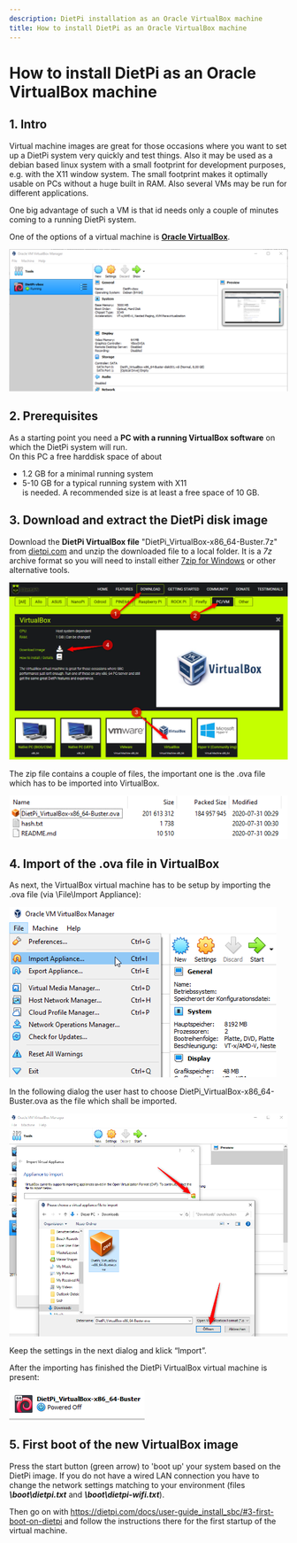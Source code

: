 ```yaml
---
description: DietPi installation as an Oracle VirtualBox machine
title: How to install DietPi as an Oracle VirtualBox machine
---
```


# How to install DietPi as an Oracle VirtualBox machine

## 1. Intro

Virtual machine images are great for those occasions where you want to set up a DietPi system very quickly and test things. Also it may be used as a debian based linux system with a small footprint for development purposes, e.g. with the X11 window system. The small footprint makes it optimally usable on PCs without a huge built in RAM. Also several VMs may be run for different applications.

One big advantage of such a VM is that id needs only a couple of minutes coming to a running DietPi system.

One of the options of a virtual machine is [__Oracle VirtualBox__](https://www.oracle.com/virtualization/virtualbox/).

![DietPi-VirtualBox-program](assets/images/dietpi-VirtualBox-program.png)


## 2. Prerequisites

As a starting point you need a **PC with a running VirtualBox software** on which the DietPi system will run.  
On this PC a free harddisk space of about  
- 1.2 GB for a minimal running system  
- 5-10 GB for a typical running system with X11  
is needed. A recommended size is at least a free space of 10 GB.


## 3. Download and extract the DietPi disk image

Download the **DietPi VirtualBox file** "DietPi_VirtualBox-x86_64-Buster.7z" from [dietpi.com](https://dietpi.com/#download) and
unzip the downloaded file to a local folder. It is a _7z_ archive format so you will need to install either [7zip for Windows](https://www.7-zip.org/) or other alternative tools.

![DietPi-download-image](assets/images/dietpi-VirtualBox-Download.png)

The zip file contains a couple of files, the important one is the .ova file which has to be imported into VirtualBox.

![Dietpi-zipfile-content](assets/images/dietpi-VirtualBox-7zip-file.png)


## 4. Import of the .ova file in VirtualBox

As next, the VirtualBox virtual machine has to be setup by importing the .ova file (via \File\Import Appliance):

![DietPi-import-VirtualBoxMachine1](assets/images/dietpi-VirtualBox-import1.png)

In the following dialog the user hast to choose DietPi_VirtualBox-x86_64-Buster.ova as the file which shall be imported.

![DietPi-import-VirtualBoxMachine2](assets/images/dietpi-VirtualBox-import2.png)

Keep the settings in the next dialog and klick “Import”.

After the importing has finished the DietPi VirtualBox virtual machine is present:

![DietPi-VirtualBoxMachine1](assets/images/dietpi-VirtualBox-VB-Machine.png)

## 5. First boot of the new VirtualBox image
Press the start button (green arrow) to 'boot up' your system based on the DietPi image.
If you do not have a wired LAN connection you have to change the network settings matching to your environment (files ___\boot\dietpi.txt___ and ___\boot\dietpi-wifi.txt___).

Then go on with
	https://dietpi.com/docs/user-guide_install_sbc/#3-first-boot-on-dietpi
and follow the instructions there for the first startup of the virtual machine.
